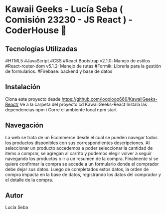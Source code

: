 # Kawaii Geeks - Lucía Seba ( Comisión 23230 - JS React ) - CoderHouse 🚀

## Tecnologías Utilizadas

#HTML5
#JavaScript
#CSS
#React Bootstrap v2.1.0: Manejo de estilos
#React-router-dom v5.1.2: Manejo de rutas
#Formik: Librería para la gestión de formularios.
#Firebase: backend y base de datos

## Instalación
Clona este proyecto desde https://github.com/looploop666/KawaiiGeeks-React/
Ve a la carpeta del proyecto cd KawaiiGeeks-React
Instala las dependencias npm i
Corre el ambiente local npm start

## Navegación
La web se trata de un Ecommerce desde el cual se pueden navegar todos los productos disponibles con sus correspondientes descripciones.
Al seleccionar un producto accedemos a poder seleccionar la cantidad de items a comprar, se agregan al carrito y podemos elegir volver a seguir navegando los productos
o ir a un resumen de la compra. Finalmente si se quiere confirmar la compra se accede a un formulario donde el comprador debe dejar sus datos. Luego de completados estos datos, la orden de compra impacta en la base de datos, registrando los datos del comprador y el detalle de la compra.



## Autor
Lucía Seba
